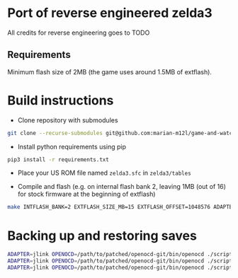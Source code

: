 # Port of reverse engineered zelda3

All credits for reverse engineering goes to TODO

## Requirements

Minimum flash size of 2MB (the game uses around 1.5MB of extflash).

# Build instructions

- Clone repository with submodules
```sh
git clone --recurse-submodules git@github.com:marian-m12l/game-and-watch-zelda3.git
```

- Install python requirements using pip
```sh
pip3 install -r requirements.txt
```

- Place your US ROM file named `zelda3.sfc` in `zelda3/tables`

- Compile and flash (e.g. on internal flash bank 2, leaving 1MB (out of 16) for stock firmware at the beginning of extflash)
```sh
make INTFLASH_BANK=2 EXTFLASH_SIZE_MB=15 EXTFLASH_OFFSET=1048576 ADAPTER=jlink OPENOCD=/path/to/patched/openocd-git/bin/openocd GNW_TARGET=mario flash
```

# Backing up and restoring saves

```sh
ADAPTER=jlink OPENOCD=/path/to/patched/openocd-git/bin/openocd ./scripts/saves_backup.sh build/gw_base.elf 
ADAPTER=jlink OPENOCD=/path/to/patched/openocd-git/bin/openocd ./scripts/saves_erase.sh build/gw_base.elf 
ADAPTER=jlink OPENOCD=/path/to/patched/openocd-git/bin/openocd ./scripts/saves_restore.sh build/gw_base.elf 
```
